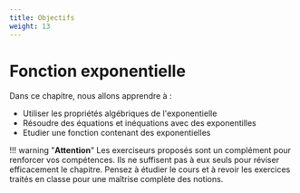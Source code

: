 ```yaml
---
title: Objectifs
weight: 13
---
```


# Fonction exponentielle

Dans ce chapitre, nous allons apprendre à :

* Utiliser les propriétés algébriques de l'exponentielle
* Résoudre des équations et inéquations avec des exponentilles
* Etudier une fonction contenant des exponentielles

!!! warning "**Attention**" 
    Les exerciseurs proposés sont un complément pour renforcer vos compétences. Ils ne suffisent pas à eux seuls pour réviser efficacement le chapitre. Pensez à étudier le cours et à revoir les exercices traités en classe pour une maîtrise complète des notions.
